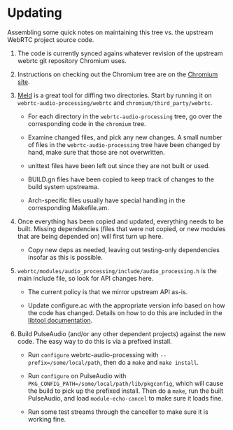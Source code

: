 Updating
=====

Assembling some quick notes on maintaining this tree vs. the upstream WebRTC
project source code.

1. The code is currently synced agains whatever revision of the upstream
   webrtc git repository Chromium uses.

2. Instructions on checking out the Chromium tree are on the
   [Chromium site][get-chromium].

3. [Meld][meld] is a great tool for diffing two directories. Start by running
   it on ```webrtc-audio-processing/webrtc``` and
   ```chromium/third_party/webrtc```.

   * For each directory in the ```webrtc-audio-processing``` tree, go over the
     corresponding code in the ```chromium``` tree.

   * Examine changed files, and pick any new changes. A small number of files
     in the ```webrtc-audio-processing``` tree have been changed by hand, make
     sure that those are not overwritten.

   * unittest files have been left out since they are not built or used.

   * BUILD.gn files have been copied to keep track of changes to the build
     system upstreama.

   * Arch-specific files usually have special handling in the corresponding
     Makefile.am.

4. Once everything has been copied and updated, everything needs to be built.
   Missing dependencies (files that were not copied, or new modules that are
   being depended on) will first turn up here.

   * Copy new deps as needed, leaving out testing-only dependencies insofar as
     this is possible.

5. ```webrtc/modules/audio_processing/include/audio_processing.h``` is the main
   include file, so look for API changes here.

   * The current policy is that we mirror upstream API as-is.

   * Update configure.ac with the appropriate version info  based on how the
     code has changed. Details on how to do this are included in the
     [libtool documentation][libtool-version-info].

5. Build PulseAudio (and/or any other dependent projects) against the new code.
   The easy way to do this is via a prefixed install.

   * Run ```configure``` webrtc-audio-processing with
     ```--prefix=/some/local/path```, then do a ```make``` and
     ```make install```.

   * Run ```configure``` on PulseAudio with
     ```PKG_CONFIG_PATH=/some/local/path/lib/pkgconfig```, which will cause the
     build to pick up the prefixed install. Then do a ```make```, run the built
     PulseAudio, and load ```module-echo-cancel``` to make sure it loads fine.

   * Run some test streams through the canceller to make sure it is working
     fine.

[get-chromium]: http://dev.chromium.org/developers/how-tos/get-the-code
[meld]: http://meldmerge.org/
[libtool-version-info]: https://www.gnu.org/software/libtool/manual/html_node/Updating-version-info.html
